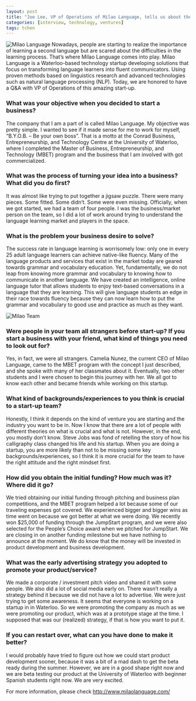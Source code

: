 ```yaml
---
layout: post
title: "Joe Lee, VP of Operations of Milao Language, tells us about their innovative language training technology and the importance of planning everything ahead"
categories: [interview, technology, ventures]
tags: tchen
---
```


![Milao Language](http://i.imgur.com/IJk0yQ7.jpg)
Nowadays, people are starting to realize the importance of learning a second language but are scared about the difficulties in the learning process. That’s where Milao Language comes into play. Milao Language is a Waterloo-based technology startup developing solutions that focus on transforming language learners into fluent communicators. Using proven methods based on linguistics research and advanced technologies such as natural language processing (NLP). Today, we are honored to have a Q&A with VP of Operations of this amazing start-up.

### What was your objective when you decided to start a business?
The company that I am a part of is called Milao Language. My objective was pretty simple. I wanted to see if it made sense for me to work for myself, “B.Y.O.B. – Be your own boss”. That is a motto at the Conrad Business, Entrepreneurship, and Technology Centre at the University of Waterloo, where I completed the Master of Business, Entrepreneurship, and Technology (MBET) program and the business that I am involved with got commercialized.

### What was the process of turning your idea into a business? What did you do first?
It was almost like trying to put together a jigsaw puzzle. There were many pieces. Some fitted. Some didn’t. Some were even missing. Officially, when we got started, we had a team of four people. I was the business/market person on the team, so I did a lot of work around trying to understand the language learning market and players in the space.

### What is the problem your business desire to solve?
The success rate in language learning is worrisomely low: only one in every 25 adult language learners can achieve native-like fluency. Many of the language products and services that exist in the market today are geared towards grammar and vocabulary education. Yet, fundamentally, we do not leap from knowing more grammar and vocabulary to knowing how to communicate in another language. We have created an intelligence, online language tutor that allows students to enjoy text-based conversations in a language that they are learning. This will give language students an edge in their race towards fluency because they can now learn how to put the grammar and vocabulary to good use and practice as much as they want.

![Milao Team](http://i.imgur.com/IveAkmtl.jpg)

### Were people in your team all strangers before start-up? If you start a business with your friend, what kind of things you need to look out for?

Yes, in fact, we were all strangers. Camelia Nunez, the current CEO of Milao Language, came to the MBET program with the concept I just described, and she spoke with many of her classmates about it. Eventually, two other students and I were chosen to begin this journey with her. We all got to know each other and became friends while working on this startup.

### What kind of backgrounds/experiences to you think is crucial to a start-up team?

Honestly, I think it depends on the kind of venture you are starting and the industry you want to be in. Now I know that there are a lot of people with different theories on what is crucial and what is not. However, in the end, you mostly don’t know. Steve Jobs was fond of retelling the story of how his calligraphy class changed his life and his startup. When you are doing a startup, you are more likely than not to be missing some key backgrounds/experiences, so I think it is more crucial for the team to have the right attitude and the right mindset first.

### How did you obtain the initial funding? How much was it? Where did it go?

We tried obtaining our initial funding through pitching and business plan competitions, and the MBET program helped a lot because some of our traveling expenses got covered. We experienced bigger and bigger wins as time went on because we got better at what we were doing. We recently won $25,000 of funding through the JumpStart program, and we were also selected for the People’s Choice award when we pitched for JumpStart. We are closing in on another funding milestone but we have nothing to announce at the moment. We do know that the money will be invested in product development and business development.

### What was the early advertising strategy you adopted to promote your product/service?

We made a corporate / investment pitch video and shared it with some people. We also did a lot of social media early on. There wasn’t really a strategy behind it because we did not have a lot to advertise. We were just trying to get some awareness. It seems that everyone is working on a startup in in Waterloo. So we were promoting the company as much as we were promoting our product, which was at a prototype stage at the time. I supposed that was our (realized) strategy, if that is how you want to put it.

### If you can restart over, what can you have done to make it better?

I would probably have tried to figure out how we could start product development sooner, because it was a bit of a mad dash to get the beta ready during the summer. However, we are in a good shape right now and we are beta testing our product at the University of Waterloo with beginner Spanish students right now. We are very excited.

For more information, please check http://www.milaolanguage.com/
